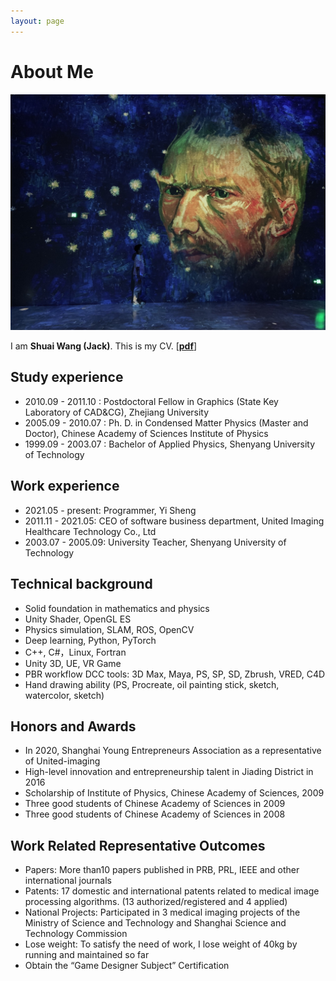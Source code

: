 ```yaml
---
layout: page
---
```


# About Me

<div>
<img src="/images/wangshuai.jpg">
</div>

I am **Shuai Wang (Jack)**. This is my CV. [[**pdf**](./file/jackCV.pdf)]

## Study experience

- 2010.09 - 2011.10 : Postdoctoral Fellow in Graphics (State Key Laboratory of CAD&CG), Zhejiang University
- 2005.09 - 2010.07 : Ph. D. in Condensed Matter Physics (Master and Doctor), Chinese Academy of Sciences Institute of Physics
- 1999.09 - 2003.07 : Bachelor of Applied Physics, Shenyang University of Technology

## Work experience

- 2021.05 - present: Programmer, Yi Sheng
- 2011.11 - 2021.05: CEO of software business department, United Imaging Healthcare Technology Co., Ltd
- 2003.07 - 2005.09: University Teacher, Shenyang University of Technology

## Technical background

+ Solid foundation in mathematics and physics
+ Unity Shader, OpenGL ES 
+ Physics simulation, SLAM, ROS, OpenCV
+ Deep learning, Python, PyTorch
+ C++, C#，Linux, Fortran
+ Unity 3D, UE, VR Game
+ PBR workflow DCC tools: 3D Max, Maya, PS, SP, SD, Zbrush, VRED, C4D
+ Hand drawing ability (PS, Procreate, oil painting stick, sketch, watercolor, sketch)

## Honors and Awards

- In 2020, Shanghai Young Entrepreneurs Association as a representative of United-imaging
- High-level innovation and entrepreneurship talent in Jiading District in 2016
- Scholarship of Institute of Physics, Chinese Academy of Sciences, 2009
- Three good students of Chinese Academy of Sciences in 2009
- Three good students of Chinese Academy of Sciences in 2008

## Work Related Representative Outcomes

- Papers: More than10 papers published in PRB, PRL, IEEE and other international journals
- Patents: 17 domestic and international patents related to medical image processing algorithms. (13 authorized/registered and 4 applied)
- National Projects: Participated in 3 medical imaging projects of the Ministry of Science and Technology and Shanghai Science and Technology Commission
- Lose weight: To satisfy the need of work, I lose weight of 40kg by running and maintained so far
- Obtain the “Game Designer Subject” Certification